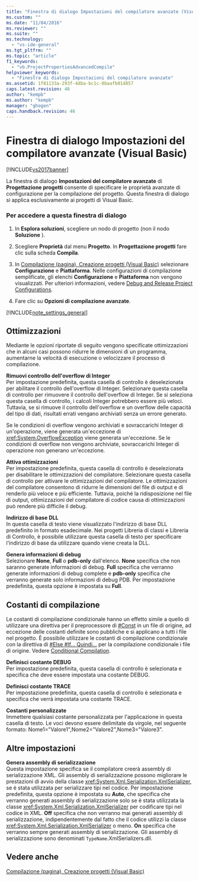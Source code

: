 ```yaml
---
title: "Finestra di dialogo Impostazioni del compilatore avanzate (Visual Basic) | Microsoft Docs"
ms.custom: ""
ms.date: "11/04/2016"
ms.reviewer: ""
ms.suite: ""
ms.technology: 
  - "vs-ide-general"
ms.tgt_pltfrm: ""
ms.topic: "article"
f1_keywords: 
  - "vb.ProjectPropertiesAdvancedCompile"
helpviewer_keywords: 
  - "Finestra di dialogo Impostazioni del compilatore avanzate"
ms.assetid: 1f81133a-293f-4dba-bc1c-8baafb01d857
caps.latest.revision: 46
author: "kempb"
ms.author: "kempb"
manager: "ghogen"
caps.handback.revision: 46
---
```

# Finestra di dialogo Impostazioni del compilatore avanzate (Visual Basic)
[!INCLUDE[vs2017banner](../../code-quality/includes/vs2017banner.md)]

La finestra di dialogo **Impostazioni del compilatore avanzate** di **Progettazione progetti** consente di specificare le proprietà avanzate di configurazione per la compilazione del progetto.  Questa finestra di dialogo si applica esclusivamente ai progetti di Visual Basic.  
  
### Per accedere a questa finestra di dialogo  
  
1.  In **Esplora soluzioni**, scegliere un nodo di progetto \(non il nodo **Soluzione** \).  
  
2.  Scegliere **Proprietà** dal menu **Progetto**.  In **Progettazione progetti** fare clic sulla scheda **Compila**.  
  
3.  In [Compilazione \(pagina\), Creazione progetti \(Visual Basic\)](../../ide/reference/compile-page-project-designer-visual-basic.md) selezionare **Configurazione** e **Piattaforma**.  Nelle configurazioni di compilazione semplificate, gli elenchi **Configurazione** e **Piattaforma** non vengono visualizzati.  Per ulteriori informazioni, vedere [Debug and Release Project Configurations](http://msdn.microsoft.com/it-it/0440b300-0614-4511-901a-105b771b236e).  
  
4.  Fare clic su **Opzioni di compilazione avanzate**.  
  
 [!INCLUDE[note_settings_general](../../data-tools/includes/note_settings_general_md.md)]  
  
## Ottimizzazioni  
 Mediante le opzioni riportate di seguito vengono specificate ottimizzazioni che in alcuni casi possono ridurre le dimensioni di un programma, aumentarne la velocità di esecuzione o velocizzare il processo di compilazione.  
  
 **Rimuovi controllo dell'overflow di Integer**  
 Per impostazione predefinita, questa casella di controllo è deselezionata per abilitare il controllo dell'overflow di Integer.  Selezionare questa casella di controllo per rimuovere il controllo dell'overflow di Integer.  Se si seleziona questa casella di controllo, i calcoli Integer potrebbero essere più veloci.  Tuttavia, se si rimuove il controllo dell'overflow e un overflow delle capacità del tipo di dati, risultati errati vengano archiviati senza un errore generato.  
  
 Se le condizioni di overflow vengono archiviati e sovraccarichi Integer di un'operazione, viene generata un'eccezione di <xref:System.OverflowException> viene generata un'eccezione.  Se le condizioni di overflow non vengono archiviate, sovraccarichi Integer di operazione non generano un'eccezione.  
  
 **Attiva ottimizzazioni**  
 Per impostazione predefinita, questa casella di controllo è deselezionata per disabilitare le ottimizzazioni del compilatore.  Selezionare questa casella di controllo per attivare le ottimizzazioni del compilatore.  Le ottimizzazioni del compilatore consentono di ridurre le dimensioni del file di output e di renderlo più veloce e più efficiente.  Tuttavia, poiché la ridisposizione nel file di output, ottimizzazioni del compilatore di codice causa di ottimizzazioni può rendere più difficile il debug.  
  
 **Indirizzo di base DLL**  
 In questa casella di testo viene visualizzato l'indirizzo di base DLL predefinito in formato esadecimale.  Nei progetti Libreria di classi e Libreria di Controllo, è possibile utilizzare questa casella di testo per specificare l'indirizzo di base da utilizzare quando viene creata la DLL.  
  
 **Genera informazioni di debug**  
 Selezionare **None**, **Full** o **pdb\-only** dall'elenco.  **None** specifica che non saranno generate informazioni di debug.  **Full** specifica che verranno generate informazioni di debug complete e **pdb\-only** specifica che verranno generate solo informazioni di debug PDB.  Per impostazione predefinita, questa opzione è impostata su **Full**.  
  
## Costanti di compilazione  
 Le costanti di compilazione condizionale hanno un effetto simile a quello di utilizzare una direttiva per il preprocessore di [\#Const](/dotnet/visual-basic/language-reference/directives/const-directive) in un file di origine, ad eccezione delle costanti definite sono pubbliche e si applicano a tutti i file nel progetto.  È possibile utilizzare le costanti di compilazione condizionale con la direttiva di [\#Else \#If… Quindi…](/dotnet/visual-basic/language-reference/directives/if-then-else-directives) per la compilazione condizionale i file di origine.  Vedere [Conditional Compilation](/dotnet/visual-basic/programming-guide/program-structure/conditional-compilation).  
  
 **Definisci costante DEBUG**  
 Per impostazione predefinita, questa casella di controllo è selezionata e specifica che deve essere impostata una costante DEBUG.  
  
 **Definisci costante TRACE**  
 Per impostazione predefinita, questa casella di controllo è selezionata e specifica che verrà impostata una costante TRACE.  
  
 **Costanti personalizzate**  
 Immettere qualsiasi costante personalizzata per l'applicazione in questa casella di testo.  Le voci devono essere delimitate da virgole, nel seguente formato: Nome1\="Valore1",Nome2\="Valore2",Nome3\="Valore3".  
  
## Altre impostazioni  
 **Genera assembly di serializzazione**  
 Questa impostazione specifica se il compilatore creerà assembly di serializzazione XML.  Gli assembly di serializzazione possono migliorare le prestazioni di avvio della classe <xref:System.Xml.Serialization.XmlSerializer>, se è stata utilizzata per serializzare tipi nel codice.  Per impostazione predefinita, questa opzione è impostata su **Auto**, che specifica che verranno generati assembly di serializzazione solo se è stata utilizzata la classe <xref:System.Xml.Serialization.XmlSerializer> per codificare tipi nel codice in XML.  **Off** specifica che non verranno mai generati assembly di serializzazione, indipendentemente dal fatto che il codice utilizzi la classe <xref:System.Xml.Serialization.XmlSerializer> o meno.  **On** specifica che verranno sempre generati assembly di serializzazione.  Gli assembly di serializzazione sono denominati `TypeName`.XmlSerializers.dll.  
  
## Vedere anche  
 [Compilazione \(pagina\), Creazione progetti \(Visual Basic\)](../../ide/reference/compile-page-project-designer-visual-basic.md)